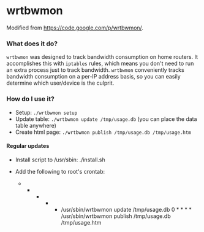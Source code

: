 # wrtbwmon
Modified from https://code.google.com/p/wrtbwmon/.

### What does it do?
`wrtbwmon` was designed to track bandwidth consumption on home routers. 
It accomplishes this with `iptables` rules, which means you don't need to run an extra process just to track bandwidth. 
`wrtbwmon` conveniently tracks bandwidth consumption on a per-IP address basis, 
so you can easily determine which user/device is the culprit.

### How do I use it?
- Setup: `./wrtbwmon setup`
- Update table: `./wrtbwmon update /tmp/usage.db` (you can place the data table anywhere)
- Create html page: `./wrtbwmon publish /tmp/usage.db /tmp/usage.htm`

#### Regular updates
- Install script to /usr/sbin:
    ./install.sh
- Add the following to root's crontab:

    * * * * * /usr/sbin/wrtbwmon update /tmp/usage.db
    0 * * * * /usr/sbin/wrtbwmon publish /tmp/usage.db /tmp/usage.htm
